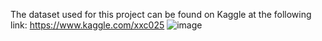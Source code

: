 The dataset used for this project can be found on Kaggle at the following link:
https://www.kaggle.com/xxc025
![image](https://github.com/afrozeali2/ImageWarping/assets/164778080/346da980-cd58-4357-b525-00e92c405e5f)
